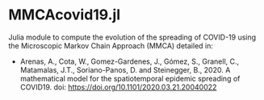 # MMCAcovid19.jl

Julia module to compute the evolution of the spreading of COVID-19 using the
Microscopic Markov Chain Approach (MMCA) detailed in:

- Arenas, A., Cota, W., Gomez-Gardenes, J., Gómez, S., Granell, C., Matamalas,
  J.T., Soriano-Panos, D. and Steinegger, B., 2020. A mathematical model for the
  spatiotemporal epidemic spreading of COVID19. doi:
  https://doi.org/10.1101/2020.03.21.20040022
